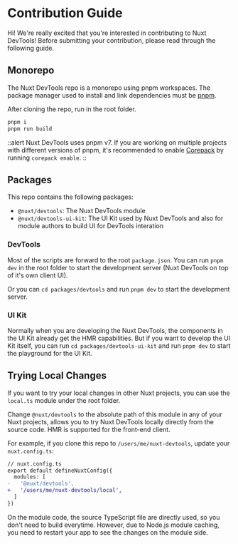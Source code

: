 # Contribution Guide

Hi! We're really excited that you're interested in contributing to Nuxt DevTools! Before submitting your contribution, please read through the following guide.

## Monorepo

The Nuxt DevTools repo is a monorepo using pnpm workspaces. The package manager used to install and link dependencies must be [pnpm](https://pnpm.io/).

After cloning the repo, run in the root folder.

```sh
pnpm i
pnpm run build
``` 

::alert
Nuxt DevTools uses pnpm v7. If you are working on multiple projects with different versions of pnpm, it's recommended to enable [Corepack](https://github.com/nodejs/corepack) by running `corepack enable`.
::

## Packages

This repo contains the following packages:

- `@nuxt/devtools`: The Nuxt DevTools module
- `@nuxt/devtools-ui-kit`: The UI Kit used by Nuxt DevTools and also for module authors to build UI for DevTools interation

### DevTools

Most of the scripts are forward to the root `package.json`. You can run `pnpm dev` in the root folder to start the development server (Nuxt DevTools on top of it's own client UI).

Or you can `cd packages/devtools` and run `pnpm dev` to start the development server.

### UI Kit

Normally when you are developing the Nuxt DevTools, the components in the UI Kit already get the HMR capabilities. But if you want to develop the UI Kit itself, you can run `cd packages/devtools-ui-kit` and run `pnpm dev` to start the playground for the UI Kit.

## Trying Local Changes

If you want to try your local changes in other Nuxt projects, you can use the `local.ts` module under the root folder.

Change `@nuxt/devtools` to the absolute path of this module in any of your Nuxt projects,
allows you to try Nuxt DevTools locally directly from the source code. HMR is supported
for the front-end client.

For example, if you clone this repo to `/users/me/nuxt-devtools`, update your `nuxt.config.ts`:

```diff
// nuxt.config.ts
export default defineNuxtConfig({
  modules: [
-   '@nuxt/devtools',
+   '/users/me/nuxt-devtools/local',
  ]
})
```

On the module code, the source TypeScript file are directly used, so you don't need to build everytime. However, due to Node.js module caching, you need to restart your app to see the changes on the module side.
